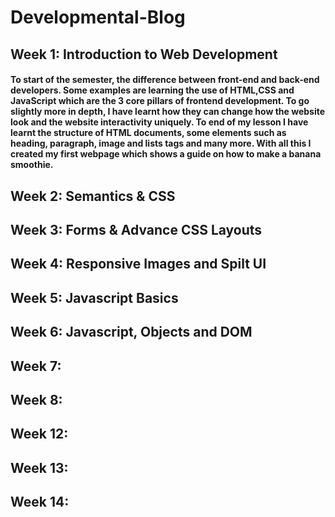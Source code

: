 # Developmental-Blog
## Week 1: Introduction to Web Development
#### To start of the semester, the difference between front-end and back-end developers. Some examples are learning the use of HTML,CSS and JavaScript which are the 3 core pillars of frontend development. To go slightly more in depth, I have learnt how they can change how the website look and the website interactivity uniquely. To end of my lesson I have learnt the structure of HTML documents, some elements such as heading, paragraph, image and lists tags and many more. With all this I created my first webpage which shows a guide on how to make a banana smoothie.
## Week 2: Semantics & CSS

## Week 3: Forms & Advance CSS Layouts

## Week 4: Responsive Images and Spilt UI

## Week 5: Javascript Basics

## Week 6: Javascript, Objects and DOM
## Week 7: 
## Week 8: 
## Week 12: 
## Week 13: 
## Week 14: 

